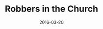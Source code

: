 ---
title: "Robbers in the Church"
speaker: "Barry Gin"
date: "2016-03-20"
sermonUrl: "//35.190.93.184/sermons/20160320_sunday_barry_gin_robbers_in_the_church.mp3"
---